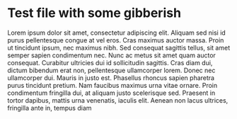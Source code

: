 # Test file with some gibberish

Lorem ipsum dolor sit amet, consectetur adipiscing elit. Aliquam sed nisi id purus pellentesque congue at vel eros. Cras maximus auctor massa. Proin ut tincidunt ipsum, nec maximus nibh. Sed consequat sagittis tellus, sit amet semper sapien condimentum nec. Nunc ac metus sit amet quam auctor consequat. Curabitur ultricies dui id sollicitudin sagittis. Cras diam dui, dictum bibendum erat non, pellentesque ullamcorper lorem. Donec nec ullamcorper dui. Mauris in justo est. Phasellus rhoncus sapien pharetra purus tincidunt pretium. Nam faucibus maximus urna vitae ornare. Proin condimentum fringilla dui, at aliquam justo scelerisque sed. Praesent in tortor dapibus, mattis urna venenatis, iaculis elit. Aenean non lacus ultrices, fringilla ante in, tempus diam
